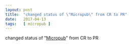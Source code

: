 ```yaml
---
layout: post
title:  "changed status of \"Micropub\" from CR to PR"
date:   2017-04-13
tags:   [ micropub ]
---
```


changed status of "[Micropub](/spec/micropub)" from CR to PR

